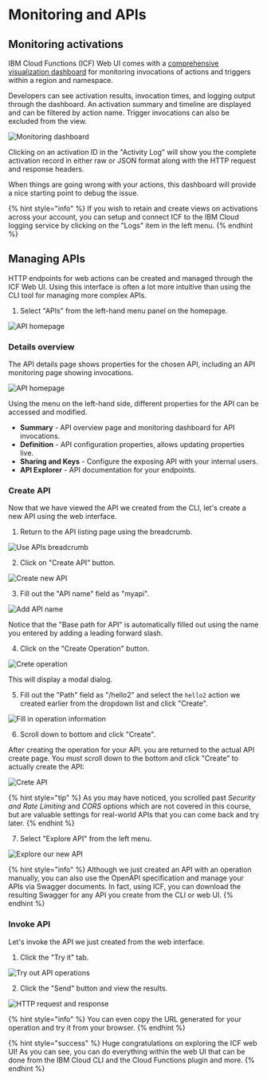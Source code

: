 # Monitoring and APIs

## Monitoring activations

IBM Cloud Functions (ICF) Web UI comes with a [comprehensive visualization dashboard](https://cloud.ibm.com/functions/dashboard) for monitoring invocations of actions and triggers within a region and namespace.

Developers can see activation results, invocation times, and logging output through the dashboard. An activation summary and timeline are displayed and can be filtered by action name.  Trigger invocations can also be excluded from the view.

![Monitoring dashboard](images/101-ex5-monitoring.png)

Clicking on an activation ID in the "Activity Log" will show you the complete activation record in either raw or JSON format along with the HTTP request and response headers.

When things are going wrong with your actions, this dashboard will provide a nice starting point to debug the issue.

{% hint style="info" %}
If you wish to retain and create views on activations across your account, you can setup and connect ICF to the IBM Cloud logging service by clicking on the "Logs" item in the left menu.
{% endhint %}

## Managing APIs

HTTP endpoints for web actions can be created and managed through the ICF Web UI. Using this interface is often a lot more intuitive than using the CLI tool for managing more complex APIs.

1. Select "APIs" from the left-hand menu panel on the homepage.

![API homepage](images/101-ex5-api-list.png)

### Details overview

The API details page shows properties for the chosen API, including an API monitoring page showing invocations.

![API homepage](images/101-ex5-api-details.png)

Using the menu on the left-hand side, different properties for the API can be accessed and modified.

* **Summary** - API overview page and monitoring dashboard for API invocations.
* **Definition** - API configuration properties, allows updating properties live.
* **Sharing and Keys** - Configure the exposing API with your internal users.
* **API Explorer** - API documentation for your endpoints.

### Create API

Now that we have viewed the API we created from the CLI, let's create a new API using the web interface.

1. Return to the API listing page using the breadcrumb.

![Use APIs breadcrumb](images/101-ex5-api-breadcrumb.png)

2. Click on "Create API” button.

![Create new API](images/101-ex5-api-list-create.png)

3. Fill out the "API name" field as "myapi".

![Add API name](images/101-ex5-api-create-basic.png)

Notice that the "Base path for API" is automatically filled out using the name you entered by adding a leading forward slash.

4. Click on the "Create Operation" button.

![Crete operation](images/101-ex5-api-create-operation.png)

This will display a modal dialog.

5. Fill out the "Path" field as "/hello2" and select the `hello2` action we created earlier from the dropdown list and click "Create".

<!--
#######################################################
TODO: Figure out how to add width="40%" to this image.
#######################################################
-->
![Fill in operation information](images/101-ex5-api-create-operation-modal.png)

6. Scroll down to bottom and click "Create".

After creating the operation for your API. you are returned to the actual API create page.  You must scroll down to the bottom and click "Create" to actually create the API:

![Crete API](images/101-ex5-api-create-final.png)

{% hint style="tip" %}
As you may have noticed, you scrolled past *Security and Rate Limiting* and *CORS* options which are not covered in this course, but are valuable settings for real-world APIs that you can come back and try later.
{% endhint %}

7. Select "Explore API" from the left menu.

![Explore our new API](images/101-ex5-api-create-operation-modal.png)

{% hint style="info" %}
Although we just created an API with an operation manually, you can also use the OpenAPI specification and manage your APIs via Swagger documents.  In fact, using ICF, you can download the resulting Swagger for any API you create from the CLI or web UI.
{% endhint %}

### Invoke API

Let's invoke the API we just created from the web interface.

1. Click the "Try it" tab.

![Try out API operations](images/101-ex5-api-details-explorer-get-tryit.png)

2. Click the "Send" button and view the results.

![HTTP request and response](images/101-ex5-api-details-explorer-get-tryit-result.png)

{% hint style="info" %}
You can even copy the URL generated for your operation and try it from your browser.
{% endhint %}

{% hint style="success" %}
Huge congratulations on exploring the ICF web UI! As you can see, you can do everything within the web UI that can be done from the IBM Cloud CLI and the Cloud Functions plugin and more.
{% endhint %}
